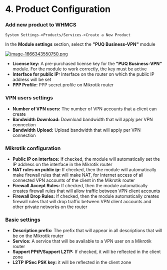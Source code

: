 # 4. Product Configuration

### Add new product to WHMCS

```
System Settings->Products/Services->Create a New Product
```

In the **Module settings** section, select the **"PUQ Business-VPN"** module

[![image-1666343550750.png](https://doc.puq.info/uploads/images/gallery/2022-10/scaled-1680-/image-1666343550750.png)](https://doc.puq.info/uploads/images/gallery/2022-10/image-1666343550750.png)

- **License key:** A pre-purchased license key for the **"PUQ Business-VPN"** module. For the module to work correctly, the key must be active
- **Interface for public IP:** Interface on the router on which the public IP address will be set
- **PPP Profile:** PPP secret profile on Mikrotik router

### VPN users settings

- **Number of VPN users:** The number of VPN accounts that a client can create
- **Bandwidth Download:** Download bandwidth that will apply per VPN connection
- **Bandwidth Upload:** Upload bandwidth that will apply per VPN connection

### Mikrotik configuration

- **Public IP on interface:** If checked, the module will automatically set the IP address on the interface in the Mikrotik router
- **NAT rules on public ip:** If checked, then the module will automatically make firewall rules that will make NAT, for Internet access of all connected VPN accounts of the client in the Mikrotik router
- **Firewall Accept Rules:** If checked, then the module automatically creates firewall rules that will allow traffic between VPN client accounts
- **Firewall Drop Rules:** If checked, then the module automatically creates firewall rules that will drop traffic between VPN client accounts and other private networks on the router

### Basic settings

- **Description prefix:** The prefix that will appear in all descriptions that will be on the Mikrotik router
- **Service:** A service that will be available to a VPN user on a Mikrotik router
- **Support PPtP/Support L2TP:** If checked, it will be reflected in the client zone
- **L2TP IPSec PSK key:** it will be reflected in the client zone
